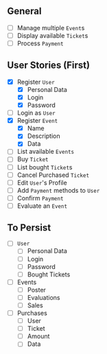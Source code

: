 

## General
- [ ] Manage multiple `Event`s
- [ ] Display available `Ticket`s
- [ ] Process `Payment`

## User Stories (First)
- [x] Register `User`
  - [x] Personal Data
  - [x] Login
  - [x] Password
- [ ] Login as `User`
- [x] Register `Event`
  - [x] Name  
  - [x] Description  
  - [x] Data  
- [ ] List available `Events`  
- [ ] Buy `Ticket`  
- [ ] List bought `Ticket`s
- [ ] Cancel Purchased `Ticket` 
- [ ] Edit `User`'s Profile
- [ ] Add `Payment` methods to `User`
- [ ] Confirm `Payment`
- [ ] Evaluate an `Event`

## To Persist
- [ ] `User`
    - [ ] Personal Data
    - [ ] Login
    - [ ] Password
    - [ ] Bought Tickets
- [ ] Events
    - [ ] Poster
    - [ ] Evaluations
    - [ ] Sales
- [ ] Purchases
    - [ ] User
    - [ ] Ticket
    - [ ] Amount
    - [ ] Data